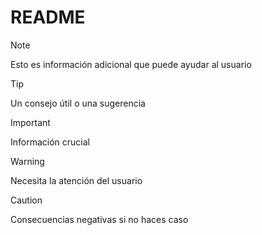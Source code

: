 # README
> [!NOTE]
> Esto es información adicional que puede ayudar al usuario

> [!TIP]
> Un consejo útil o una sugerencia

> [!IMPORTANT]
> Información crucial

> [!WARNING]
> Necesita la atención del usuario

> [!CAUTION]
> Consecuencias negativas si no haces caso
